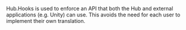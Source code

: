 ﻿Hub.Hooks is used to enforce an API that both the Hub and external applications (e.g. Unity) can
use. This avoids the need for each user to implement their own translation.